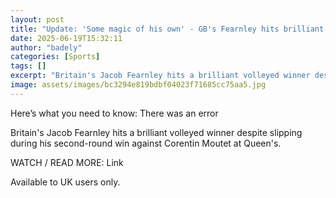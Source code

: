 ```yaml
---
layout: post
title: "Update: 'Some magic of his own' - GB's Fearnley hits brilliant winner despite slipping"
date: 2025-06-19T15:32:11
author: "badely"
categories: [Sports]
tags: []
excerpt: "Britain's Jacob Fearnley hits a brilliant volleyed winner despite slipping during his second-round win against Corentin Moutet at Queen's."
image: assets/images/bc3294e819bdbf04023f71685cc75aa5.jpg
---
```


Here’s what you need to know: There was an error

Britain's Jacob Fearnley hits a brilliant volleyed winner despite slipping during his second-round win against Corentin Moutet at Queen's.

WATCH / READ MORE: Link

Available to UK users only.

